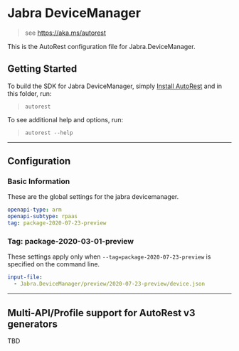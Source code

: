 # Jabra DeviceManager

> see https://aka.ms/autorest

This is the AutoRest configuration file for Jabra.DeviceManager.



## Getting Started
To build the SDK for Jabra DeviceManager, simply [Install AutoRest](https://aka.ms/autorest/install) and in this folder, run:

> `autorest`

To see additional help and options, run:

> `autorest --help`

---

## Configuration

### Basic Information

These are the global settings for the jabra devicemanager.

```yaml
openapi-type: arm
openapi-subtype: rpaas
tag: package-2020-07-23-preview
```

### Tag: package-2020-03-01-preview

These settings apply only when `--tag=package-2020-07-23-preview` is specified on the command line.

```yaml $(tag) == 'package-2020-07-23-preview'
input-file:
  - Jabra.DeviceManager/preview/2020-07-23-preview/device.json
```

---

## Multi-API/Profile support for AutoRest v3 generators 

TBD